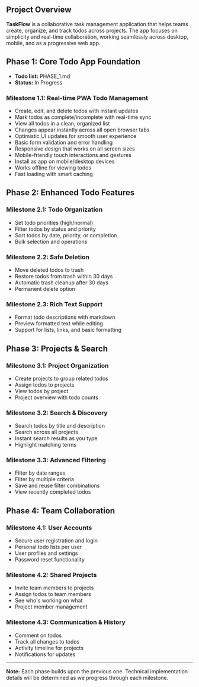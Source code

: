## Project Overview

**TaskFlow** is a collaborative task management application that helps teams create, organize, and track todos across projects. The app focuses on simplicity and real-time collaboration, working seamlessly across desktop, mobile, and as a progressive web app.

## Phase 1: Core Todo App Foundation

- **Todo list:** PHASE_1.md
- **Status:** In Progress

### Milestone 1.1: Real-time PWA Todo Management
- Create, edit, and delete todos with instant updates
- Mark todos as complete/incomplete with real-time sync
- View all todos in a clean, organized list
- Changes appear instantly across all open browser tabs
- Optimistic UI updates for smooth user experience
- Basic form validation and error handling
- Responsive design that works on all screen sizes
- Mobile-friendly touch interactions and gestures
- Install as app on mobile/desktop devices
- Works offline for viewing todos
- Fast loading with smart caching

## Phase 2: Enhanced Todo Features

### Milestone 2.1: Todo Organization
- Set todo priorities (high/normal)
- Filter todos by status and priority
- Sort todos by date, priority, or completion
- Bulk selection and operations

### Milestone 2.2: Safe Deletion
- Move deleted todos to trash
- Restore todos from trash within 30 days
- Automatic trash cleanup after 30 days
- Permanent delete option

### Milestone 2.3: Rich Text Support
- Format todo descriptions with markdown
- Preview formatted text while editing
- Support for lists, links, and basic formatting

## Phase 3: Projects & Search

### Milestone 3.1: Project Organization
- Create projects to group related todos
- Assign todos to projects
- View todos by project
- Project overview with todo counts

### Milestone 3.2: Search & Discovery
- Search todos by title and description
- Search across all projects
- Instant search results as you type
- Highlight matching terms

### Milestone 3.3: Advanced Filtering
- Filter by date ranges
- Filter by multiple criteria
- Save and reuse filter combinations
- View recently completed todos

## Phase 4: Team Collaboration

### Milestone 4.1: User Accounts
- Secure user registration and login
- Personal todo lists per user
- User profiles and settings
- Password reset functionality

### Milestone 4.2: Shared Projects
- Invite team members to projects
- Assign todos to team members
- See who's working on what
- Project member management

### Milestone 4.3: Communication & History
- Comment on todos
- Track all changes to todos
- Activity timeline for projects
- Notifications for updates

---

**Note:** Each phase builds upon the previous one. Technical implementation details will be determined as we progress through each milestone.
